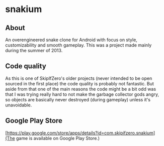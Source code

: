 # snakium

## About
An overengineered snake clone for Android with focus on style, customizability and smooth gameplay. This was a project made mainly during the summer of 2013.

## Code quality
As this is one of SkipIfZero's older projects (never intended to be open sourced in the first place) the code quality is probably not fantastic. But aside from that one of the main reasons the code might be a bit odd was that I was trying really hard to not make the garbage collector gods angry, so objects are basically never destroyed (during gameplay) unless it's unavoidable.

## Google Play Store
[https://play.google.com/store/apps/details?id=com.skipifzero.snakium](The game is available on Google Play Store.)